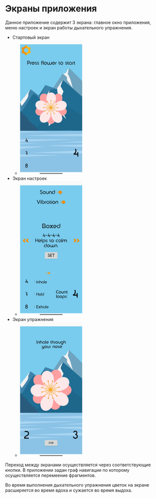# Экраны приложения

Данное приложение содержит 3 экрана: главное окно приложения, меню настроек и экран работы дыхательного упражнения.

- Стартовый экран
    - <img src=".gitbook/assets/1.jpg" width="200">
- Экран настроек
    - <img src=".gitbook/assets/2.jpg" width="200">
- Экран упражнения
    - <img src=".gitbook/assets/3.jpg" width="200">

Переход между экранами осуществляется через соответствующие кнопки. В приложении задан граф навигации по которому осуществляется перемеение фрагментов.

Во время выполнения дыхательного упражнения цветок на экране расширяется во время вдоха и сужается во время выдоха.

